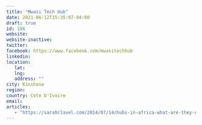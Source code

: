 ```yaml
---
title: "Mwasi Tech Hub"
date: 2021-06-12T15:35:07-04:00
draft: true
id: 186
website: 
website-inactive: 
twitter: 
facebook: https://www.facebook.com/mwasitechhub
linkedin: 
location: 
   lat: 
   lng: 
   address: ""
city: Kinshasa
region: 
country: Cote D'Ivoire
email: 
articles:
   - "https://sarahclavel.com/2014/07/14/hubs-in-africa-what-are-they-up-to/"
---
```


